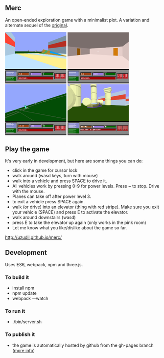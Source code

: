 ## Merc

An open-ended exploration game with a minimalist plot. A variation and alternate sequel of the  [original](http://plus4world.powweb.com/software/Mercenary_Escape_From_Targ).

<img src="https://raw.githubusercontent.com/uzudil/merc/master/images/screen.png" width="200">
<img src="https://raw.githubusercontent.com/uzudil/merc/master/images/screen2.png" width="200">
<img src="https://raw.githubusercontent.com/uzudil/merc/master/images/screen3.png" width="200">
<img src="https://raw.githubusercontent.com/uzudil/merc/master/images/screen4.png" width="200">

## Play the game

It's very early in development, but here are some things you can do:
- click in the game for cursor lock
- walk around (wasd keys, turn with mouse)
- walk into a vehicle and press SPACE to drive it. 
- All vehicles work by pressing 0-9 for power levels. Press ~ to stop. Drive with the mouse. 
- Planes can take off after power level 3.
- to exit a vehicle press SPACE again.
- walk (or drive) into an elevator (thing with red stripe). Make sure you exit your vehicle (SPACE) and press E to activate the elevator.
- walk around downstairs (wasd)
- press E to take the elevator up again (only works in the pink room)
- Let me know what you like/dislike about the game so far.
 
http://uzudil.github.io/merc/

## Development

Uses ES6, webpack, npm and three.js.

### To build it

- install npm
- npm update
- webpack --watch

### To run it

- ./bin/server.sh
 
### To publish it

- the game is automatically hosted by github from the gh-pages branch ([more info](https://help.github.com/articles/creating-project-pages-manually/))
